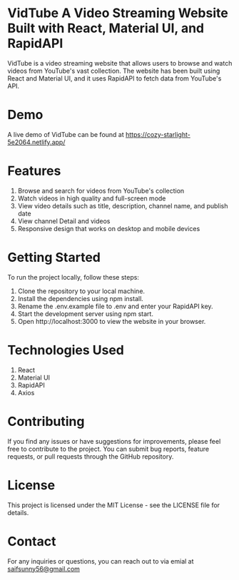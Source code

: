 # VidTube A Video Streaming Website Built with React, Material UI, and RapidAPI

VidTube is a video streaming website that allows users to browse and watch videos from YouTube's vast collection. The website has been built using React and Material UI, and it uses RapidAPI to fetch data from YouTube's API.

# Demo
A live demo of VidTube can be found at https://cozy-starlight-5e2064.netlify.app/

# Features
1. Browse and search for videos from YouTube's collection
2. Watch videos in high quality and full-screen mode
3. View video details such as title, description, channel name, and publish date
4. View channel Detail and videos
5. Responsive design that works on desktop and mobile devices

# Getting Started
To run the project locally, follow these steps:

1. Clone the repository to your local machine.
2. Install the dependencies using npm install.
3. Rename the .env.example file to .env and enter your RapidAPI key.
4. Start the development server using npm start.
5. Open http://localhost:3000 to view the website in your browser.

# Technologies Used
1. React
2. Material UI
3. RapidAPI
4. Axios

# Contributing
If you find any issues or have suggestions for improvements, please feel free to contribute to the project. You can submit bug reports, feature requests, or pull requests through the GitHub repository.

# License
This project is licensed under the MIT License - see the LICENSE file for details.

# Contact
For any inquiries or questions, you can reach out to via emial at saifsunny56@gmail.com
